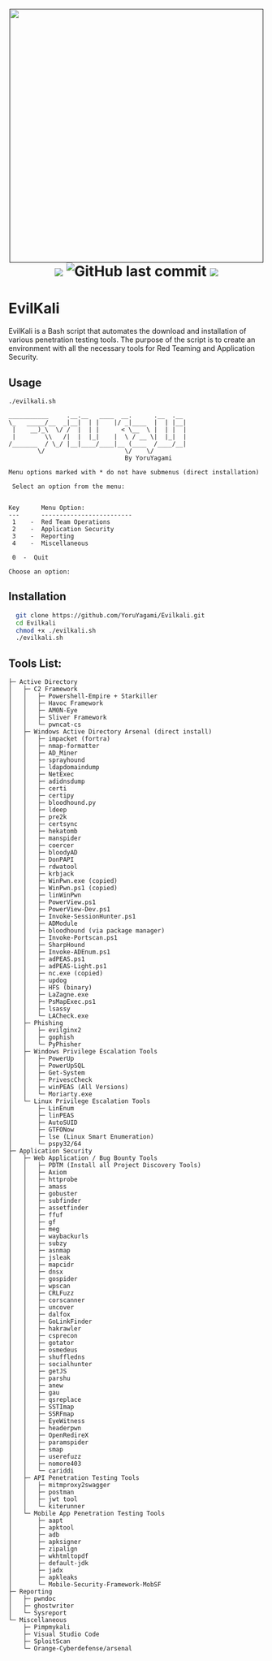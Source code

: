<h1 align="center">
  <br>
  <a href=""><img src="https://github.com/YoruYagami/EvilKali/assets/70035442/3d755c49-17fd-42a0-9d9c-8302556c8fbc" alt="" width="500" height="500"></a>
  <br>
  <img src="https://img.shields.io/badge/Maintained%3F-Yes-23a82c">
  <img alt="GitHub last commit" src="https://img.shields.io/github/last-commit/YoruYagami/Evilkali">
  <img src="https://img.shields.io/badge/Developed%20for-kali%20linux-blueviolet">
</h1>

# EvilKali
EvilKali is a Bash script that automates the download and installation of various penetration testing tools. 
The purpose of the script is to create an environment with all the necessary tools for Red Teaming and Application Security.

## Usage
```
./evilkali.sh

___________     .__.__   ____  __.      .__  .__ 
\_   _____/__  _|__|  | |    |/ _|____  |  | |__|
 |    __)_\  \/ /  |  | |      < \__  \ |  | |  |
 |        \\   /|  |  |_|    |  \ / __ \|  |_|  |
/_______  / \_/ |__|____/____|__ (____  /____/__|
        \/                      \/    \/         
                                By YoruYagami

Menu options marked with * do not have submenus (direct installation)

 Select an option from the menu:


Key      Menu Option:
---      -------------------------
 1    -  Red Team Operations
 2    -  Application Security
 3    -  Reporting
 4    -  Miscellaneous

 0  -  Quit

Choose an option:
```

## Installation
```bash
  git clone https://github.com/YoruYagami/Evilkali.git
  cd Evilkali
  chmod +x ./evilkali.sh
  ./evilkali.sh
```

## Tools List:
```
├─ Active Directory
│   ├─ C2 Framework
│   │   ├─ Powershell-Empire + Starkiller
│   │   ├─ Havoc Framework
│   │   ├─ AM0N-Eye
│   │   ├─ Sliver Framework
│   │   └─ pwncat-cs
│   ├─ Windows Active Directory Arsenal (direct install)
│   │   ├─ impacket (fortra)
│   │   ├─ nmap-formatter
│   │   ├─ AD_Miner
│   │   ├─ sprayhound
│   │   ├─ ldapdomaindump
│   │   ├─ NetExec
│   │   ├─ adidnsdump
│   │   ├─ certi
│   │   ├─ certipy
│   │   ├─ bloodhound.py
│   │   ├─ ldeep
│   │   ├─ pre2k
│   │   ├─ certsync
│   │   ├─ hekatomb
│   │   ├─ manspider
│   │   ├─ coercer
│   │   ├─ bloodyAD
│   │   ├─ DonPAPI
│   │   ├─ rdwatool
│   │   ├─ krbjack
│   │   ├─ WinPwn.exe (copied)
│   │   ├─ WinPwn.ps1 (copied)
│   │   ├─ linWinPwn
│   │   ├─ PowerView.ps1
│   │   ├─ PowerView-Dev.ps1
│   │   ├─ Invoke-SessionHunter.ps1
│   │   ├─ ADModule
│   │   ├─ bloodhound (via package manager)
│   │   ├─ Invoke-Portscan.ps1
│   │   ├─ SharpHound
│   │   ├─ Invoke-ADEnum.ps1
│   │   ├─ adPEAS.ps1
│   │   ├─ adPEAS-Light.ps1
│   │   ├─ nc.exe (copied)
│   │   ├─ updog
│   │   ├─ HFS (binary)
│   │   ├─ LaZagne.exe
│   │   ├─ PsMapExec.ps1
│   │   ├─ lsassy
│   │   └─ LACheck.exe
│   ├─ Phishing
│   │   ├─ evilginx2
│   │   ├─ gophish
│   │   └─ PyPhisher
│   ├─ Windows Privilege Escalation Tools
│   │   ├─ PowerUp
│   │   ├─ PowerUpSQL
│   │   ├─ Get-System
│   │   ├─ PrivescCheck
│   │   ├─ winPEAS (All Versions)
│   │   └─ Moriarty.exe
│   └─ Linux Privilege Escalation Tools
│       ├─ LinEnum
│       ├─ linPEAS
│       ├─ AutoSUID
│       ├─ GTFONow
│       ├─ lse (Linux Smart Enumeration)
│       └─ pspy32/64
├─ Application Security
│   ├─ Web Application / Bug Bounty Tools
│   │   ├─ PDTM (Install all Project Discovery Tools)
│   │   ├─ Axiom
│   │   ├─ httprobe
│   │   ├─ amass
│   │   ├─ gobuster
│   │   ├─ subfinder
│   │   ├─ assetfinder
│   │   ├─ ffuf
│   │   ├─ gf
│   │   ├─ meg
│   │   ├─ waybackurls
│   │   ├─ subzy
│   │   ├─ asnmap
│   │   ├─ jsleak
│   │   ├─ mapcidr
│   │   ├─ dnsx
│   │   ├─ gospider
│   │   ├─ wpscan
│   │   ├─ CRLFuzz
│   │   ├─ corscanner
│   │   ├─ uncover
│   │   ├─ dalfox
│   │   ├─ GoLinkFinder
│   │   ├─ hakrawler
│   │   ├─ csprecon
│   │   ├─ gotator
│   │   ├─ osmedeus
│   │   ├─ shuffledns
│   │   ├─ socialhunter
│   │   ├─ getJS
│   │   ├─ parshu
│   │   ├─ anew 
│   │   ├─ gau 
│   │   ├─ qsreplace
│   │   ├─ SSTImap
│   │   ├─ SSRFmap
│   │   ├─ EyeWitness
│   │   ├─ headerpwn
│   │   ├─ OpenRedireX
│   │   ├─ paramspider
│   │   ├─ smap
│   │   ├─ userefuzz
│   │   ├─ nomore403
│   │   └─ cariddi
│   ├─ API Penetration Testing Tools
│   │   ├─ mitmproxy2swagger
│   │   ├─ postman
│   │   ├─ jwt tool
│   │   └─ kiterunner
│   └─ Mobile App Penetration Testing Tools
│       ├─ aapt
│       ├─ apktool
│       ├─ adb
│       ├─ apksigner
│       ├─ zipalign
│       ├─ wkhtmltopdf
│       ├─ default-jdk
│       ├─ jadx
│       ├─ apkleaks
│       └─ Mobile-Security-Framework-MobSF
├─ Reporting
│   ├─ pwndoc
│   ├─ ghostwriter
│   └─ Sysreport
└─ Miscellaneous
    ├─ Pimpmykali
    ├─ Visual Studio Code
    ├─ SploitScan
    └─ Orange-Cyberdefense/arsenal

```
